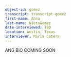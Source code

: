 ```yaml
---
object-id: gomez 
transcript: transcript-gomez  
first-name: Anna
last-name: NietoGomez
date-interviewed: TBD
location: Austin, Texas
interviewer: Maria Cotera
---
```

ANG BIO COMING SOON